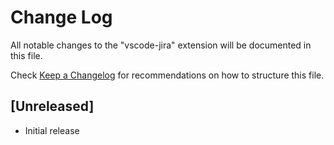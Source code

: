 # Change Log

All notable changes to the "vscode-jira" extension will be documented in this file.

Check [Keep a Changelog](http://keepachangelog.com/) for recommendations on how to structure this file.

## [Unreleased]

- Initial release